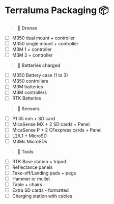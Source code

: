 # Terraluma Packaging 📦
>  🚁 **Drones**
- [ ] M350 dual mount + controller
- [ ] M350 single mount + controller
- [ ] M3M 1 + controller
- [ ] M3M 2 + controller

> 🔋 **Batteries charged**
- [ ] M350 Battery case (1 to 3)
- [ ] M350 controllers
- [ ] M3M batteries
- [ ] M3M controllers
- [ ] RTK Batteries

> 📸 **Sensors**
- [ ] P1 35 mm + SD card
- [ ] MicaSense MX + 2 SD cards + Panel
- [ ] MicaSense P + 2 CFexpress cards + Panel
- [ ] L2/L1 + MicroSD
- [ ] M3Ms MicroSDs

> 🔨 **Tools**

- [ ] RTK Base station + tripod
- [ ] Reflectance panels
- [ ] Take-off/Landing pads + pegs
- [ ] Hammer or mullet
- [ ] Table + chairs
- [ ] Extra SD cards - formatted
- [ ] Charging station with cables
<br>